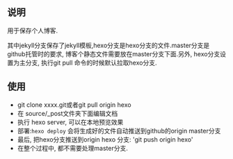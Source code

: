 ## 说明
用于保存个人博客.

其中jekyll分支保存了jekyll模板,hexo分支是hexo分支的文件.master分支是github托管时的要求, 博客个静态文件需要放在master分支下面.另外, hexo分支设置为主分支, 执行git pull 命令的时候默认拉取hexo分支.

## 使用
* git clone xxxx.git或者git pull origin hexo
* 在 source/_post文件夹下面编辑文档
* 执行 hexo server, 可以在本地预览效果
* 部署:`hexo deploy` 会将生成好的文件自动推送到github的origin master分支
* 最后, 把hexo分支推送到origin hexo 分支: 'git push origin hexo'
* 在整个过程中, 都不需要处理master分支.